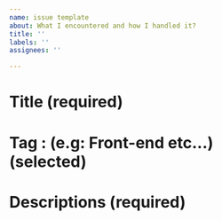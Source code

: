 ```yaml
---
name: issue template
about: What I encountered and how I handled it?
title: ''
labels: ''
assignees: ''

---
```


# Title (required)
# Tag : (e.g: **Front-end** etc...) (selected)
# Descriptions (required)
